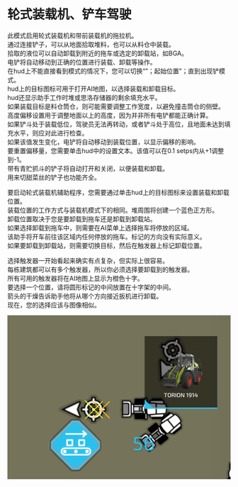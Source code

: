 # 轮式装载机、铲车驾驶

  
此模式启用轮式装载机和带前装载机的拖拉机。  
通过连接铲子，可以从地面拾取堆料，也可以从料仓中装载。  
拾取的液位可以自动卸载到附近的拖车或选定的卸载站，如BGA。  
电铲将自动移动到正确的位置进行装载、卸载等操作。  
在hud上不能直接看到模式的情况下，您可以切换“”；起始位置”；直到出现铲模式。  
hud上的目标图标可用于打开AI地图，以选择装载和卸载目标。  
hud还显示助手工作时堆或思洛存储器的剩余填充水平。  
如果装载目标是料仓筒仓，则可能需要调整工作宽度，以避免撞击筒仓的侧壁。  
高度偏移设置用于调整地面以上的高度，因为并非所有电铲都能正确计算。  
如果铲斗处于装载低位，驾驶员无法再转动，或者铲斗处于高位，且地面未达到填充水平，则应对此进行检查。  
如果该值发生变化，电铲将自动移动到装载位置，以显示偏移的影响。  
要重置偏移量，您需要单击hud中的设置文本。该值可以在0.1 setps内从+1调整到-1。  
带有青贮抓斗的铲子将自动打开和关闭，以便装载和卸载。  
用来切甜菜丝的铲子也功能齐全。  


  
要启动轮式装载机辅助程序，您需要通过单击hud上的目标图标来设置装载和卸载位置。  
装载位置的工作方式与装载机模式下的相同。堆周围将创建一个蓝色正方形。  
卸载位置取决于您是要卸载到拖车还是卸载到卸载站。  
如果选择卸载到拖车中，则需要在AI菜单上选择拖车将停放的区域。  
该助手将开车前往该区域内任何停放的拖车。标记的方向没有实际意义。  
如果要卸载到卸载站，则需要切换目标，然后在触发器上标记卸载位置。  


  
选择触发器一开始看起来确实有点复杂，但实际上很容易。  
每栋建筑都可以有多个触发器，所以你必须选择要卸载到的触发器。  
所有可用的触发器将在AI地图上显示为橙色十字。  
要选择一个位置，请将圆形标记的中间放置在十字架的中间。  
箭头的干燥告诉助手他将从哪个方向接近扳机进行卸载。  
现在，您的选择应该与图像相似。  


![Image](../assets/images/shovelloadertrigger_0_0_830_610.png)

